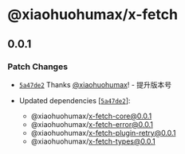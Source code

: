 # @xiaohuohumax/x-fetch

## 0.0.1

### Patch Changes

- [`5a47de2`](https://github.com/xiaohuohumax/x-fetch/commit/5a47de284bfe1d20b7e101982f76fb30cbc4a71c) Thanks [@xiaohuohumax](https://github.com/xiaohuohumax)! - 提升版本号

- Updated dependencies [[`5a47de2`](https://github.com/xiaohuohumax/x-fetch/commit/5a47de284bfe1d20b7e101982f76fb30cbc4a71c)]:
  - @xiaohuohumax/x-fetch-core@0.0.1
  - @xiaohuohumax/x-fetch-error@0.0.1
  - @xiaohuohumax/x-fetch-plugin-retry@0.0.1
  - @xiaohuohumax/x-fetch-types@0.0.1
